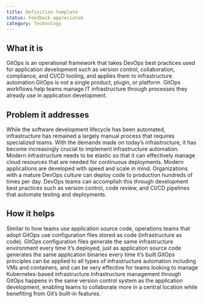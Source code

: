```yaml
---
title: Definition template
status: Feedback appreciated
category: Technology
---
```


## What it is

GitOps is an operational framework that takes DevOps best practices used for application development such as version control, collaboration, compliance, and CI/CD tooling, and applies them to infrastructure automation.GitOps is not a single product, plugin, or platform. GitOps workflows help teams manage IT infrastructure through processes they already use in application development.


## Problem it addresses 

While the software development lifecycle has been automated, infrastructure has remained a largely manual process that requires specialized teams. With the demands made on today’s infrastructure, it has become increasingly crucial to implement infrastructure automation. Modern infrastructure needs to be elastic so that it can effectively manage cloud resources that are needed for continuous deployments.
Modern applications are developed with speed and scale in mind. Organizations with a mature DevOps culture can deploy code to production hundreds of times per day. DevOps teams can accomplish this through development best practices such as version control, code review, and CI/CD pipelines that automate testing and deployments.


## How it helps

Similar to how teams use application source code, operations teams that adopt GitOps use configuration files stored as code (infrastructure as code). GitOps configuration files generate the same infrastructure environment every time it’s deployed, just as application source code generates the same application binaries every time it’s built.GitOps principles can be applied to all types of infrastructure automation including VMs and containers, and can be very effective for teams looking to manage Kubernetes-based infrastructure.Infrastructure management through GitOps happens in the same version control system as the application development, enabling teams to collaborate more in a central location while benefiting from Git’s built-in features.
